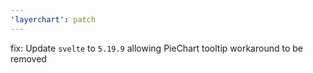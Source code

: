 ```yaml
---
'layerchart': patch
---
```


fix: Update `svelte` to `5.19.9` allowing PieChart tooltip workaround to be removed
